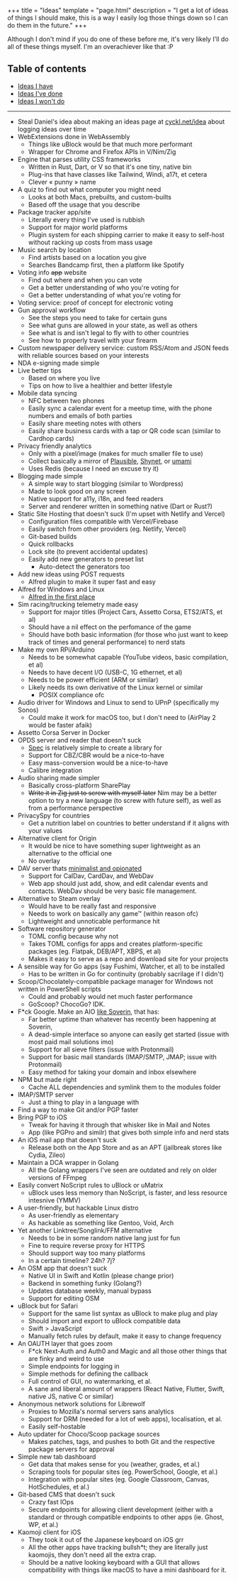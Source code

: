 +++
title = "Ideas"
template = "page.html"
description = "I get a lot of ideas of things I should make, this is a way I easily log those things down so I can do them in the future."
+++

Although I don't mind if you do one of these before me, it's very likely I'll do all of these things myself. I'm an overachiever like that :P

## Table of contents
- [Ideas I have](/ideas)
- [Ideas I've done](/archive/good-ideas)
- [Ideas I won't do](/archive/bad-ideas)

---

- Steal Daniel's idea about making an ideas page at [cyckl.net/idea](https://cyckl.net) about logging ideas over time
- WebExtensions done in WebAssembly
    - Things like uBlock would be that much more performant
    - Wrapper for Chrome and Firefox APIs in V/Nim/Zig
- Engine that parses utility CSS frameworks
    - Written in Rust, Dart, or V so that it's one tiny, native bin
    - Plug-ins that have classes like Tailwind, Windi, a17t, et cetera
    - Clever « punny » name
- A quiz to find out what computer you might need
    - Looks at both Macs, prebuilts, and custom-builts
    - Based off the usage that you describe
- Package tracker app/site
    - Literally every thing I've used is rubbish
    - Support for major world platforms
    - Plugin system for each shipping carrier to make it easy to self-host without racking up costs from mass usage
- Music search by location
    - Find artists based on a location you give
    - Searches Bandcamp first, then a platform like Spotify
- Voting info ~~app~~ website
    - Find out where and when you can vote
    - Get a better understanding of who you're voting for
    - Get a better understanding of what you're voting for
- Voting service: proof of concept for electronic voting
- Gun approval workflow
    - See the steps you need to take for certain guns
    - See what guns are allowed in your state, as well as others
    - See what is and isn't legal to fly with to other countries
    - See how to properly travel with your firearm
- Custom newspaper delivery service: custom RSS/Atom and JSON feeds with reliable sources based on your interests
- NDA e-signing made simple
- Live better tips
    - Based on where you live
    - Tips on how to live a healthier and better lifestyle
- Mobile data syncing
    - NFC between two phones
    - Easily sync a calendar event for a meetup time, with the phone numbers and emails of both parties
    - Easily share meeting notes with others
    - Easily share business cards with a tap or QR code scan (similar to Cardhop cards)
- Privacy friendly analytics
    - Only with a pixel/image (makes for much smaller file to use)
    - Collect basically a mirror of [Plausible](https://plausible.io), [Shynet](https://github.com/milesmcc/shynet), or [umami](https://umami.is/)
    - Uses Redis (because I need an excuse try it)
- Blogging made simple
    - A simple way to start blogging (similar to Wordpress)
    - Made to look good on any screen
    - Native support for a11y, i18n, and feed readers
    - Server and renderer written in something native (Dart or Rust?)
- Static Site Hosting that doesn't suck (I'm upset with Netlify and Vercel)
    - Configuration files compatible with Vercel/Firebase
    - Easily switch from other providers (eg. Netlify, Vercel)
    - Git-based builds
    - Quick rollbacks
    - Lock site (to prevent accidental updates)
    - Easily add new generators to preset list
        - Auto-detect the generators too
- Add new ideas using POST requests
    - Alfred plugin to make it super fast and easy
- Alfred for Windows and Linux
    - [Alfred in the first place](https://www.alfredapp.com/)
- Sim racing/trucking telemetry made easy
    - Support for major titles (Project Cars, Assetto Corsa, ETS2/ATS, et al)
    - Should have a nil effect on the perfomance of the game
    - Should have both basic information (for those who just want to keep track of times and general performance) to nerd stats
- Make my own RPi/Arduino
    - Needs to be somewhat capable (YouTube videos, basic compilation, et al)
    - Needs to have decent I/O (USB-C, 1G ethernet, et al)
    - Needs to be power efficient (ARM or similar)
    - Likely needs its own derivative of the Linux kernel or similar
      - POSIX compliance ofc
- Audio driver for Windows and Linux to send to UPnP (specifically my Sonos)
    - Could make it work for macOS too, but I don't need to (AirPlay 2 would be faster afaik)
- Assetto Corsa Server in Docker
- OPDS server and reader that doesn't suck
    - [Spec](https://specs.opds.io/) is relatively simple to create a library for
    - Support for CBZ/CBR would be a nice-to-have
    - Easy mass-conversion would be a nice-to-have
    - Calibre integration
- Audio sharing made simpler
    - Basically cross-platform SharePlay
    - ~~Write it in Zig just to screw with myself later~~ Nim may be a better option to try a new language (to screw with future self), as well as from a performance perspective
- PrivacySpy for countries
    - Get a nutrition label on countries to better understand if it aligns with your values
- Alternative client for Origin
    - It would be nice to have something super lightweight as an alternative to the official one
    - No overlay
- DAV server thats [minimalist and opionated](https://miniflux.app/opinionated.html)
    - Support for CalDav, CardDav, and WebDav
    - Web app should just add, show, and edit calendar events and contacts. WebDav should be very basic file management.
- Alternative to Steam overlay
    - Would have to be really fast and responsive
    - Needs to work on basically any game™ (within reason ofc)
    - Lightweight and unnoticable performance hit  
- Software repository generator
    - TOML config because why not
    - Takes TOML configs for apps and creates platform-specific packages (eg. Flatpak, DEB/APT, XBPS, et al)
    - Makes it easy to serve as a repo and download site for your projects
- A sensible way for Go apps (say Fushimi, Watcher, et al) to be installed
    - Has to be written in Go for continuity (probably sacrilage if I didn't)
- Scoop/Chocolately-compatible package manager for Windows not written in PowerShell scripts
    - Could and probably would net much faster performance
    - GoScoop? ChocoGo? IDK.
- F\*ck Google. Make an AIO [like Soverin](https://soverin.net/), that has:
    - Far better uptime than whatever has recently been happening at Soverin,
    - A dead-simple interface so anyone can easily get started (issue with most paid mail solutions imo)
    - Support for all sieve filters (issue with Protonmail)
    - Support for basic mail standards (IMAP/SMTP, JMAP; issue with Protonmail)
    - Easy method for taking your domain and inbox elsewhere
- NPM but made right
    - Cache ALL dependencies and symlink them to the modules folder
- IMAP/SMTP server
    - Just a thing to play in a language with
- Find a way to make Git and/or PGP faster
- Bring PGP to iOS
    - Tweak for having it through that whisker like in Mail and Notes
    - App (like PGPro and similr) that gives both simple info and nerd stats
- An iOS mail app that doesn't suck
    - Release both on the App Store and as an APT (jailbreak stores like Cydia, Zileo)
- Maintain a DCA wrapper in Golang
    - All the Golang wrappers I've seen are outdated and rely on older versions of FFmpeg
- Easily convert NoScript rules to uBlock or uMatrix
    - uBlock uses less memory than NoScript, is faster, and less resource intesnive (YMMV)
- A user-friendly, but hackable Linux distro
    - As user-friendly as elementary
    - As hackable as something like Gentoo, Void, Arch
- Yet another Linktree/Songlink/FFM alternative
    - Needs to be in some random native lang just for fun
    - Fine to require reverse proxy for HTTPS
    - Should support way too many platforms
    - In a certain timeline? 24h? 7j?
- An OSM app that doesn't suck
    - Native UI in Swift and Kotlin (please change prior)
    - Backend in something funky (Golang?)
    - Updates database weekly, manual bypass
    - Support for editing OSM
- uBlock but for Safari
    - Support for the same list syntax as uBlock to make plug and play
    - Should import and export to uBlock compatible data
    - Swift > JavaScript
    - Manually fetch rules by default, make it easy to change frequency
- An OAUTH layer that goes zoom
    - F\*ck Next-Auth and Auth0 and Magic and all those other things that are finky and weird to use
    - Simple endpoints for logging in
    - Simple methods for defining the callback
    - Full control of GUI, no watermarking, et al.
    - A sane and liberal amount of wrappers (React Native, Flutter, Swift, native JS, native C or similar)
- Anonymous network solutions for Librewolf
    - Proxies to Mozilla's normal servers sans analytics
    - Support for DRM (needed for a lot of web apps), localisation, et al.
    - Easily self-hostable
- Auto updater for Choco/Scoop package sources
    - Makes patches, tags, and pushes to both Git and the respective package servers for approval
- Simple new tab dashboard
    - Get data that makes sense for you (weather, grades, et al.)
    - Scraping tools for popular sites (eg. PowerSchool, Google, et al.)
    - Integration with popular sites (eg. Google Classroom, Canvas, HotSchedules, et al.)
- Git-based CMS that doesn't suck
    - Crazy fast IOps
    - Secure endpoints for allowing client development (either with a standard or through compatible endpoints to other apps (ie. Ghost, WP, et al.)
- Kaomoji client for iOS
    - They took it out of the Japanese keyboard on iOS grr
    - All the other apps have tracking bullsh\*t; they are literally just kaomojis, they don't need all the extra crap.
    - Should be a native looking keyboard with a GUI that allows compatibility with things like macOS to have a mini dashboard for it.
